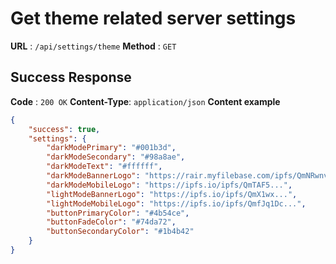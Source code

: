 # Get theme related server settings

**URL** : `/api/settings/theme`
**Method** : `GET`


## Success Response
**Code** : `200 OK`
**Content-Type**: `application/json`
**Content example**
```json
{
    "success": true,
    "settings": {
        "darkModePrimary": "#001b3d",
        "darkModeSecondary": "#98a8ae",
        "darkModeText": "#ffffff",
        "darkModeBannerLogo": "https://rair.myfilebase.com/ipfs/QmNRwnvc...",
        "darkModeMobileLogo": "https://ipfs.io/ipfs/QmTAF5...",
        "lightModeBannerLogo": "https://ipfs.io/ipfs/QmX1wx...",
        "lightModeMobileLogo": "https://ipfs.io/ipfs/QmfJq1Dc...",
        "buttonPrimaryColor": "#4b54ce",
        "buttonFadeColor": "#74da72",
        "buttonSecondaryColor": "#1b4b42"
    }
}
```